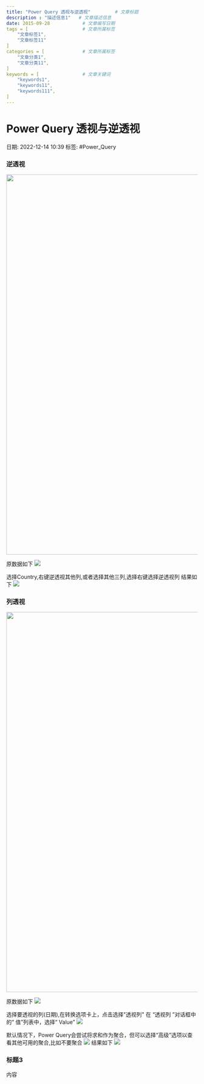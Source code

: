 ```yaml
---
title: "Power Query 透视与逆透视"			# 文章标题
description : "描述信息1"	# 文章描述信息
date: 2015-09-28			# 文章编写日期
tags = [					# 文章所属标签
    "文章标签1",
    "文章标签11"
]
categories = [				# 文章所属标签
    "文章分类1",
    "文章分类11",
]
keywords = [				# 文章关键词
    "keywords1",
    "keywords11",
    "keywords111",
]
---
```

# Power Query 透视与逆透视
日期: 2022-12-14 10:39
标签:  #Power_Query 

### 逆透视
<img src="https://cloud.g60.net/d/cloud/note/img/2022/20221214_1670985631.jpg" width = "1000px" />

原数据如下
<img src="https://cloud.g60.net/d/cloud/note/img/2022/20221214_1670985670.jpg">

选择Country,右键逆透视其他列,或者选择其他三列,选择右键选择逆透视列
结果如下
<img src="https://cloud.g60.net/d/cloud/note/img/2022/20221214_1670985707.jpg">

### 列透视
<img src="https://cloud.g60.net/d/cloud/note/img/2022/20221214_1670987450.jpg" width = "1000px" />

原数据如下
<img src="https://cloud.g60.net/d/cloud/note/img/2022/20221214_1670985707.jpg">

选择要透视的列(日期),在转换选项卡上，点击选择"透视列"
在 “透视列 ”对话框中的“ 值”列表中，选择“ Value”
<img src="https://cloud.g60.net/d/cloud/note/img/2022/20221214_1670988082.jpg">

默认情况下，Power Query会尝试将求和作为聚合，但可以选择“高级”选项以查看其他可用的聚合,比如不要聚合
<img src="https://cloud.g60.net/d/cloud/note/img/2022/20221214_1670988124.jpg">
结果如下
<img src="https://cloud.g60.net/d/cloud/note/img/2022/20221214_1670985670.jpg">
### 标题3
内容


